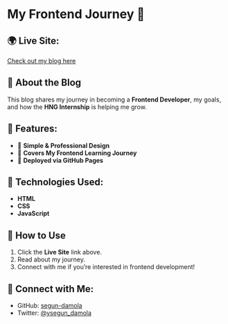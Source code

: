 # My Frontend Journey 🚀

## 🌍 Live Site:
[Check out my blog here](https://segun-damola.github.io/Fjourney/)

## 📖 About the Blog
This blog shares my journey in becoming a **Frontend Developer**, my goals, and how the **HNG Internship** is helping me grow.

## 📌 Features:
- 🌈 **Simple & Professional Design**
- 📜 **Covers My Frontend Learning Journey**
- 🚀 **Deployed via GitHub Pages**

## 🔧 Technologies Used:
- **HTML**
- **CSS**
- **JavaScript**

## 📜 How to Use
1. Click the **Live Site** link above.
2. Read about my journey.
3. Connect with me if you’re interested in frontend development!

## 🤝 Connect with Me:
- GitHub: [segun-damola](https://github.com/segun-damola)
- Twitter: [@ysegun_damola](https://twitter.com/)

